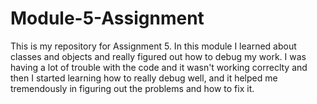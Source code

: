# Module-5-Assignment
This is my repository for Assignment 5.
In this module I learned about classes and objects and really figured out how to debug my work. I was having a lot of trouble with the code and it wasn't working correclty and then I started learning how to really debug well, and it helped me tremendously in figuring out the problems and how to fix it. 
